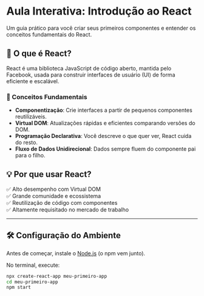 # Aula Interativa: Introdução ao React

Um guia prático para você criar seus primeiros componentes e entender os conceitos fundamentais do React.

## 🚀 O que é React?

React é uma biblioteca JavaScript de código aberto, mantida pelo Facebook, usada para construir interfaces de usuário (UI) de forma eficiente e escalável.

### 🔑 Conceitos Fundamentais

- **Componentização**: Crie interfaces a partir de pequenos componentes reutilizáveis.
- **Virtual DOM**: Atualizações rápidas e eficientes comparando versões do DOM.
- **Programação Declarativa**: Você descreve o que quer ver, React cuida do resto.
- **Fluxo de Dados Unidirecional**: Dados sempre fluem do componente pai para o filho.

## 💡 Por que usar React?

✅ Alto desempenho com Virtual DOM  
✅ Grande comunidade e ecossistema  
✅ Reutilização de código com componentes  
✅ Altamente requisitado no mercado de trabalho

---

## 🛠️ Configuração do Ambiente

Antes de começar, instale o [Node.js](https://nodejs.org) (o npm vem junto).

No terminal, execute:

```bash
npx create-react-app meu-primeiro-app
cd meu-primeiro-app
npm start
